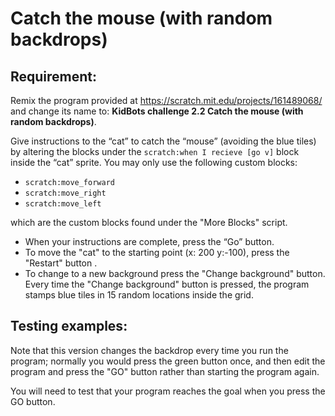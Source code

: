 # Catch the mouse (with random backdrops)

## Requirement:

Remix the program provided at https://scratch.mit.edu/projects/161489068/ and change its name to: **KidBots challenge 2.2 Catch the mouse (with random backdrops)**.

Give instructions to the “cat” to catch the “mouse” (avoiding the blue tiles) by altering the blocks under the `scratch:when I recieve [go v]` block inside the “cat” sprite. You may only use the following custom blocks:

  -   `scratch:move_forward`
  -   `scratch:move_right`
  -   `scratch:move_left`

which are the custom blocks found under the "More Blocks" script.

  -   When your instructions are complete, press the “Go” button.
  -   To move the "cat" to the starting point (x: 200 y:-100), press the "Restart" button .
  -   To change to a new background press the "Change background" button. Every time the "Change background" button is pressed, the program stamps blue tiles in 15 random locations inside the grid.


## Testing examples:

Note that this version changes the backdrop every time you run the program; normally you would press the green button once, and then edit the program and press the "GO" button rather than starting the program again.

You will need to test that your program reaches the goal when you press the GO button.

